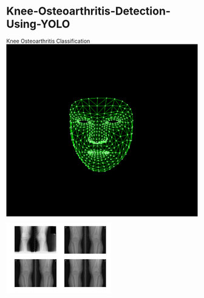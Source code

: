 # Knee-Osteoarthritis-Detection-Using-YOLO
Knee Osteoarthritis Classification
![realtime output](https://github.com/alirzx/Realtime-Facemesh-Using-mediapipe/blob/main/output.png?raw=true)

![From Dataset](https://github.com/alirzx/Knee-Osteoarthritis-Detection-Using-YOLO/blob/main/KNEE.jpg?raw=true)

